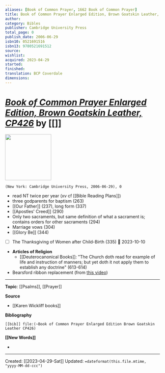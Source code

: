 ```yaml
---
aliases: [Book of Common Prayer, 1662 Book of Common Prayer]
title: Book of Common Prayer Enlarged Edition, Brown Goatskin Leather, CP426
author: 
category: Bibles
publisher: Cambridge University Press
total_page: 0
publish_date: 2006-06-29
isbn10: 0521691516
isbn13: 9780521691512
source: 
wishlist: 
acquired: 2023-04-29
started: 
finished: 
translation: BCP Coverdale
dimensions: 
---
```

# *[Book of Common Prayer Enlarged Edition, Brown Goatskin Leather, CP426]()* by [[]]

<img src="http://books.google.com/books/content?id=BwIfAQAACAAJ&printsec=frontcover&img=1&zoom=1&source=gbs_api" width=150>

`(New York: Cambridge University Press, 2006-06-29), 0`


- read NT twice per year (xv cf [[Bible Reading Plans]])  
- three godparents for baptism (263)
- [[Our Father]] (237), long form (337)
- [[Apostles' Creed]] (290)
- Only two sacraments, but same definition of what a sacrament is; contains orders for other sacraments (294)
- Marriage vows (304)
- [[Glory Be]] (344)
- [ ] The Thanksgiving of Women after Child-Birth (335) 📅 2023-10-10
- **Articles of Religion**
	- [[Deuterocanonical Books]]: "The Church doth read for example of life and instruction of manners; but yet doth it not apply them to establish any doctrine" (613-614)
- Bearsford ribbon replacement (from [this video](https://youtu.be/NlQzDpl9FvE))

--- 
**Topic**: [[Psalms]], [[Prayer]]

**Source**
- [[Karen Wickliff books]]

**Bibliography**

```query
[[bib]] file:(~Book of Common Prayer Enlarged Edition Brown Goatskin Leather CP426)
```
 

**[[New Words]]**

- 

---
Created: [[2023-04-29-Sat]]
Updated: `=dateformat(this.file.mtime, "yyyy-MM-dd-ccc")`